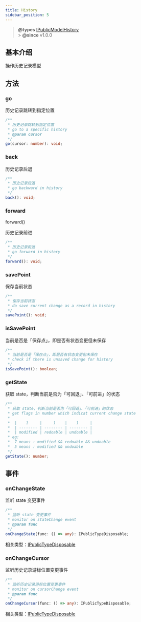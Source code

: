 ```yaml
---
title: History
sidebar_position: 5
---
```


> **@types** [IPublicModelHistory](https://github.com/fe-lce/lowcode-engine/blob/main/packages/types/src/shell/model/history.ts)<br/> > **@since** v1.0.0

## 基本介绍

操作历史记录模型

## 方法

### go

历史记录跳转到指定位置

```typescript
/**
 * 历史记录跳转到指定位置
 * go to a specific history
 * @param cursor
 */
go(cursor: number): void;
```

### back

历史记录后退

```typescript
/**
 * 历史记录后退
 * go backward in history
 */
back(): void;
```

### forward

forward()

历史记录前进

```typescript
/**
 * 历史记录前进
 * go forward in history
 */
forward(): void;
```

### savePoint

保存当前状态

```typescript
/**
 * 保存当前状态
 * do save current change as a record in history
 */
savePoint(): void;
```

### isSavePoint

当前是否是「保存点」，即是否有状态变更但未保存

```typescript
/**
 * 当前是否是「保存点」，即是否有状态变更但未保存
 * check if there is unsaved change for history
 */
isSavePoint(): boolean;
```

### getState

获取 state，判断当前是否为「可回退」、「可前进」的状态

```typescript
/**
 * 获取 state，判断当前是否为「可回退」、「可前进」的状态
 * get flags in number which indicat current change state
 *
 *  |    1     |     1    |    1     |
 *  | -------- | -------- | -------- |
 *  | modified | redoable | undoable |
 * eg:
 *  7 means : modified && redoable && undoable
 *  5 means : modified && undoable
 */
getState(): number;
```

## 事件

### onChangeState

监听 state 变更事件

```typescript
/**
 * 监听 state 变更事件
 * monitor on stateChange event
 * @param func
 */
onChangeState(func: () => any): IPublicTypeDisposable;
```

相关类型：[IPublicTypeDisposable](https://github.com/fe-lce/lowcode-engine/blob/main/packages/types/src/shell/type/disposable.ts)

### onChangeCursor

监听历史记录游标位置变更事件

```typescript
/**
 * 监听历史记录游标位置变更事件
 * monitor on cursorChange event
 * @param func
 */
onChangeCursor(func: () => any): IPublicTypeDisposable;
```

相关类型：[IPublicTypeDisposable](https://github.com/fe-lce/lowcode-engine/blob/main/packages/types/src/shell/type/disposable.ts)
